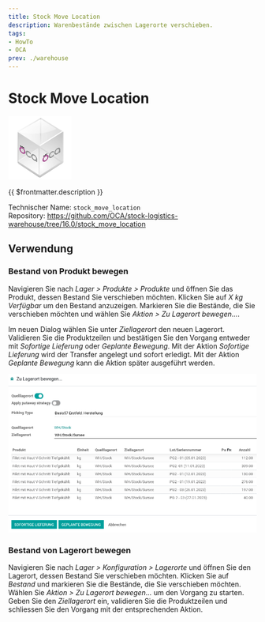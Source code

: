 ```yaml
---
title: Stock Move Location
description: Warenbestände zwischen Lagerorte verschieben.
tags:
- HowTo
- OCA
prev: ./warehouse
---
```

# Stock Move Location
![icon_oca_app](attachments/icon_oca_app.png)

{{ $frontmatter.description }}

Technischer Name: `stock_move_location`\
Repository: <https://github.com/OCA/stock-logistics-warehouse/tree/16.0/stock_move_location>

## Verwendung

### Bestand von Produkt bewegen

Navigieren Sie nach *Lager > Produkte > Produkte* und öffnen Sie das Produkt, dessen Bestand Sie verschieben möchten. Klicken Sie auf *X kg Verfügbar* um den Bestand anzuzeigen. Markieren Sie die Bestände, die Sie verschieben möchten und wählen Sie *Aktion > Zu Lagerort bewegen...*.

Im neuen Dialog wählen Sie unter *Ziellagerort* den neuen Lagerort. Validieren Sie die Produktzeilen und bestätigen Sie den Vorgang entweder mit *Sofortige Lieferung* oder *Geplante Bewegung*. Mit der Aktion *Sofortige Lieferung* wird der Transfer angelegt und sofort erledigt. Mit der Aktion *Geplante Bewegung* kann die Aktion später ausgeführt werden.

![](attachments/Stock%20Move%20Location.png)

### Bestand von Lagerort bewegen

Navigieren Sie nach *Lager > Konfiguration > Lagerorte* und öffnen Sie den Lagerort, dessen Bestand Sie verschieben möchten. Klicken Sie auf *Bestand* und markieren Sie die Bestände, die Sie verschieben möchten. Wählen Sie *Aktion > Zu Lagerort bewegen...* um den Vorgang zu starten. Geben Sie den *Ziellagerort* ein, validieren Sie die Produktzeilen und schliessen Sie den Vorgang mit der entsprechenden Aktion.